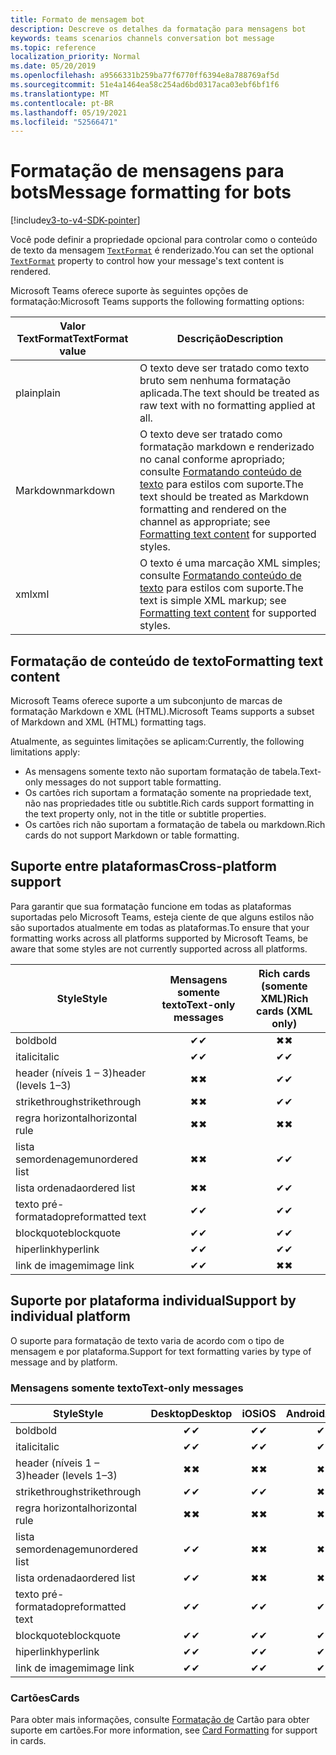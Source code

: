 ```yaml
---
title: Formato de mensagem bot
description: Descreve os detalhes da formatação para mensagens bot
keywords: teams scenarios channels conversation bot message
ms.topic: reference
localization_priority: Normal
ms.date: 05/20/2019
ms.openlocfilehash: a9566331b259ba77f6770ff6394e8a788769af5d
ms.sourcegitcommit: 51e4a1464ea58c254ad6bd0317aca03ebf6bf1f6
ms.translationtype: MT
ms.contentlocale: pt-BR
ms.lasthandoff: 05/19/2021
ms.locfileid: "52566471"
---
```

# <a name="message-formatting-for-bots"></a><span data-ttu-id="29ff9-104">Formatação de mensagens para bots</span><span class="sxs-lookup"><span data-stu-id="29ff9-104">Message formatting for bots</span></span>

[!include[v3-to-v4-SDK-pointer](~/includes/v3-to-v4-pointer-bots.md)]

<span data-ttu-id="29ff9-105">Você pode definir a propriedade opcional para controlar como o conteúdo de texto da mensagem [`TextFormat`](/bot-framework/dotnet/bot-builder-dotnet-create-messages#customizing-a-message) é renderizado.</span><span class="sxs-lookup"><span data-stu-id="29ff9-105">You can set the optional [`TextFormat`](/bot-framework/dotnet/bot-builder-dotnet-create-messages#customizing-a-message) property to control how your message's text content is rendered.</span></span>

<span data-ttu-id="29ff9-106">Microsoft Teams oferece suporte às seguintes opções de formatação:</span><span class="sxs-lookup"><span data-stu-id="29ff9-106">Microsoft Teams supports the following formatting options:</span></span>

| <span data-ttu-id="29ff9-107">Valor TextFormat</span><span class="sxs-lookup"><span data-stu-id="29ff9-107">TextFormat value</span></span> | <span data-ttu-id="29ff9-108">Descrição</span><span class="sxs-lookup"><span data-stu-id="29ff9-108">Description</span></span> |
| --- | --- |
| <span data-ttu-id="29ff9-109">plain</span><span class="sxs-lookup"><span data-stu-id="29ff9-109">plain</span></span> | <span data-ttu-id="29ff9-110">O texto deve ser tratado como texto bruto sem nenhuma formatação aplicada.</span><span class="sxs-lookup"><span data-stu-id="29ff9-110">The text should be treated as raw text with no formatting applied at all.</span></span> |
| <span data-ttu-id="29ff9-111">Markdown</span><span class="sxs-lookup"><span data-stu-id="29ff9-111">markdown</span></span> | <span data-ttu-id="29ff9-112">O texto deve ser tratado como formatação markdown e renderizado no canal conforme apropriado; consulte [Formatando conteúdo de texto](#formatting-text-content) para estilos com suporte.</span><span class="sxs-lookup"><span data-stu-id="29ff9-112">The text should be treated as Markdown formatting and rendered on the channel as appropriate; see [Formatting text content](#formatting-text-content) for supported styles.</span></span> |
| <span data-ttu-id="29ff9-113">xml</span><span class="sxs-lookup"><span data-stu-id="29ff9-113">xml</span></span> | <span data-ttu-id="29ff9-114">O texto é uma marcação XML simples; consulte [Formatando conteúdo de texto](#formatting-text-content) para estilos com suporte.</span><span class="sxs-lookup"><span data-stu-id="29ff9-114">The text is simple XML markup; see [Formatting text content](#formatting-text-content) for supported styles.</span></span> |

## <a name="formatting-text-content"></a><span data-ttu-id="29ff9-115">Formatação de conteúdo de texto</span><span class="sxs-lookup"><span data-stu-id="29ff9-115">Formatting text content</span></span>

<span data-ttu-id="29ff9-116">Microsoft Teams oferece suporte a um subconjunto de marcas de formatação Markdown e XML (HTML).</span><span class="sxs-lookup"><span data-stu-id="29ff9-116">Microsoft Teams supports a subset of Markdown and XML (HTML) formatting tags.</span></span>

<span data-ttu-id="29ff9-117">Atualmente, as seguintes limitações se aplicam:</span><span class="sxs-lookup"><span data-stu-id="29ff9-117">Currently, the following limitations apply:</span></span>

* <span data-ttu-id="29ff9-118">As mensagens somente texto não suportam formatação de tabela.</span><span class="sxs-lookup"><span data-stu-id="29ff9-118">Text-only messages do not support table formatting.</span></span>
* <span data-ttu-id="29ff9-119">Os cartões rich suportam a formatação somente na propriedade text, não nas propriedades title ou subtitle.</span><span class="sxs-lookup"><span data-stu-id="29ff9-119">Rich cards support formatting in the text property only, not in the title or subtitle properties.</span></span>
* <span data-ttu-id="29ff9-120">Os cartões rich não suportam a formatação de tabela ou markdown.</span><span class="sxs-lookup"><span data-stu-id="29ff9-120">Rich cards do not support Markdown or table formatting.</span></span>

## <a name="cross-platform-support"></a><span data-ttu-id="29ff9-121">Suporte entre plataformas</span><span class="sxs-lookup"><span data-stu-id="29ff9-121">Cross-platform support</span></span>

<span data-ttu-id="29ff9-122">Para garantir que sua formatação funcione em todas as plataformas suportadas pelo Microsoft Teams, esteja ciente de que alguns estilos não são suportados atualmente em todas as plataformas.</span><span class="sxs-lookup"><span data-stu-id="29ff9-122">To ensure that your formatting works across all platforms supported by Microsoft Teams, be aware that some styles are not currently supported across all platforms.</span></span>

| <span data-ttu-id="29ff9-123">Style</span><span class="sxs-lookup"><span data-stu-id="29ff9-123">Style</span></span>                     | <span data-ttu-id="29ff9-124">Mensagens somente texto</span><span class="sxs-lookup"><span data-stu-id="29ff9-124">Text-only messages</span></span> | <span data-ttu-id="29ff9-125">Rich cards (somente XML)</span><span class="sxs-lookup"><span data-stu-id="29ff9-125">Rich cards (XML only)</span></span> |
| ---                       | :---: | :---: |
| <span data-ttu-id="29ff9-126">bold</span><span class="sxs-lookup"><span data-stu-id="29ff9-126">bold</span></span>                      | <span data-ttu-id="29ff9-127">✔</span><span class="sxs-lookup"><span data-stu-id="29ff9-127">✔</span></span> | <span data-ttu-id="29ff9-128">✖</span><span class="sxs-lookup"><span data-stu-id="29ff9-128">✖</span></span> |
| <span data-ttu-id="29ff9-129">italic</span><span class="sxs-lookup"><span data-stu-id="29ff9-129">italic</span></span>                    | <span data-ttu-id="29ff9-130">✔</span><span class="sxs-lookup"><span data-stu-id="29ff9-130">✔</span></span> | <span data-ttu-id="29ff9-131">✔</span><span class="sxs-lookup"><span data-stu-id="29ff9-131">✔</span></span> |
| <span data-ttu-id="29ff9-132">header (níveis 1 &ndash; 3)</span><span class="sxs-lookup"><span data-stu-id="29ff9-132">header (levels 1&ndash;3)</span></span> | <span data-ttu-id="29ff9-133">✖</span><span class="sxs-lookup"><span data-stu-id="29ff9-133">✖</span></span> | <span data-ttu-id="29ff9-134">✔</span><span class="sxs-lookup"><span data-stu-id="29ff9-134">✔</span></span> |
| <span data-ttu-id="29ff9-135">strikethrough</span><span class="sxs-lookup"><span data-stu-id="29ff9-135">strikethrough</span></span>             | <span data-ttu-id="29ff9-136">✖</span><span class="sxs-lookup"><span data-stu-id="29ff9-136">✖</span></span> | <span data-ttu-id="29ff9-137">✔</span><span class="sxs-lookup"><span data-stu-id="29ff9-137">✔</span></span> |
| <span data-ttu-id="29ff9-138">regra horizontal</span><span class="sxs-lookup"><span data-stu-id="29ff9-138">horizontal rule</span></span>           | <span data-ttu-id="29ff9-139">✖</span><span class="sxs-lookup"><span data-stu-id="29ff9-139">✖</span></span> | <span data-ttu-id="29ff9-140">✖</span><span class="sxs-lookup"><span data-stu-id="29ff9-140">✖</span></span> |
| <span data-ttu-id="29ff9-141">lista semordenagem</span><span class="sxs-lookup"><span data-stu-id="29ff9-141">unordered list</span></span>            | <span data-ttu-id="29ff9-142">✖</span><span class="sxs-lookup"><span data-stu-id="29ff9-142">✖</span></span> | <span data-ttu-id="29ff9-143">✔</span><span class="sxs-lookup"><span data-stu-id="29ff9-143">✔</span></span> |
| <span data-ttu-id="29ff9-144">lista ordenada</span><span class="sxs-lookup"><span data-stu-id="29ff9-144">ordered list</span></span>              | <span data-ttu-id="29ff9-145">✖</span><span class="sxs-lookup"><span data-stu-id="29ff9-145">✖</span></span> | <span data-ttu-id="29ff9-146">✔</span><span class="sxs-lookup"><span data-stu-id="29ff9-146">✔</span></span> |
| <span data-ttu-id="29ff9-147">texto pré-formatado</span><span class="sxs-lookup"><span data-stu-id="29ff9-147">preformatted text</span></span>         | <span data-ttu-id="29ff9-148">✔</span><span class="sxs-lookup"><span data-stu-id="29ff9-148">✔</span></span> | <span data-ttu-id="29ff9-149">✔</span><span class="sxs-lookup"><span data-stu-id="29ff9-149">✔</span></span> |
| <span data-ttu-id="29ff9-150">blockquote</span><span class="sxs-lookup"><span data-stu-id="29ff9-150">blockquote</span></span>                | <span data-ttu-id="29ff9-151">✔</span><span class="sxs-lookup"><span data-stu-id="29ff9-151">✔</span></span> | <span data-ttu-id="29ff9-152">✔</span><span class="sxs-lookup"><span data-stu-id="29ff9-152">✔</span></span> |
| <span data-ttu-id="29ff9-153">hiperlink</span><span class="sxs-lookup"><span data-stu-id="29ff9-153">hyperlink</span></span>                 | <span data-ttu-id="29ff9-154">✔</span><span class="sxs-lookup"><span data-stu-id="29ff9-154">✔</span></span> | <span data-ttu-id="29ff9-155">✔</span><span class="sxs-lookup"><span data-stu-id="29ff9-155">✔</span></span> |
| <span data-ttu-id="29ff9-156">link de imagem</span><span class="sxs-lookup"><span data-stu-id="29ff9-156">image link</span></span>                | <span data-ttu-id="29ff9-157">✔</span><span class="sxs-lookup"><span data-stu-id="29ff9-157">✔</span></span> | <span data-ttu-id="29ff9-158">✖</span><span class="sxs-lookup"><span data-stu-id="29ff9-158">✖</span></span> |

## <a name="support-by-individual-platform"></a><span data-ttu-id="29ff9-159">Suporte por plataforma individual</span><span class="sxs-lookup"><span data-stu-id="29ff9-159">Support by individual platform</span></span>

<span data-ttu-id="29ff9-160">O suporte para formatação de texto varia de acordo com o tipo de mensagem e por plataforma.</span><span class="sxs-lookup"><span data-stu-id="29ff9-160">Support for text formatting varies by type of message and by platform.</span></span>

### <a name="text-only-messages"></a><span data-ttu-id="29ff9-161">Mensagens somente texto</span><span class="sxs-lookup"><span data-stu-id="29ff9-161">Text-only messages</span></span>

| <span data-ttu-id="29ff9-162">Style</span><span class="sxs-lookup"><span data-stu-id="29ff9-162">Style</span></span>                     | <span data-ttu-id="29ff9-163">Desktop</span><span class="sxs-lookup"><span data-stu-id="29ff9-163">Desktop</span></span> | <span data-ttu-id="29ff9-164">iOS</span><span class="sxs-lookup"><span data-stu-id="29ff9-164">iOS</span></span> | <span data-ttu-id="29ff9-165">Android</span><span class="sxs-lookup"><span data-stu-id="29ff9-165">Android</span></span> |
| ---                       | :---: | :---: | :---: |
| <span data-ttu-id="29ff9-166">bold</span><span class="sxs-lookup"><span data-stu-id="29ff9-166">bold</span></span>                      | <span data-ttu-id="29ff9-167">✔</span><span class="sxs-lookup"><span data-stu-id="29ff9-167">✔</span></span> | <span data-ttu-id="29ff9-168">✔</span><span class="sxs-lookup"><span data-stu-id="29ff9-168">✔</span></span> | <span data-ttu-id="29ff9-169">✔</span><span class="sxs-lookup"><span data-stu-id="29ff9-169">✔</span></span> |
| <span data-ttu-id="29ff9-170">italic</span><span class="sxs-lookup"><span data-stu-id="29ff9-170">italic</span></span>                    | <span data-ttu-id="29ff9-171">✔</span><span class="sxs-lookup"><span data-stu-id="29ff9-171">✔</span></span> | <span data-ttu-id="29ff9-172">✔</span><span class="sxs-lookup"><span data-stu-id="29ff9-172">✔</span></span> | <span data-ttu-id="29ff9-173">✔</span><span class="sxs-lookup"><span data-stu-id="29ff9-173">✔</span></span> |
| <span data-ttu-id="29ff9-174">header (níveis 1 &ndash; 3)</span><span class="sxs-lookup"><span data-stu-id="29ff9-174">header (levels 1&ndash;3)</span></span> | <span data-ttu-id="29ff9-175">✖</span><span class="sxs-lookup"><span data-stu-id="29ff9-175">✖</span></span> | <span data-ttu-id="29ff9-176">✖</span><span class="sxs-lookup"><span data-stu-id="29ff9-176">✖</span></span> | <span data-ttu-id="29ff9-177">✖</span><span class="sxs-lookup"><span data-stu-id="29ff9-177">✖</span></span> |
| <span data-ttu-id="29ff9-178">strikethrough</span><span class="sxs-lookup"><span data-stu-id="29ff9-178">strikethrough</span></span>             | <span data-ttu-id="29ff9-179">✔</span><span class="sxs-lookup"><span data-stu-id="29ff9-179">✔</span></span> | <span data-ttu-id="29ff9-180">✔</span><span class="sxs-lookup"><span data-stu-id="29ff9-180">✔</span></span> | <span data-ttu-id="29ff9-181">✖</span><span class="sxs-lookup"><span data-stu-id="29ff9-181">✖</span></span> |
| <span data-ttu-id="29ff9-182">regra horizontal</span><span class="sxs-lookup"><span data-stu-id="29ff9-182">horizontal rule</span></span>           | <span data-ttu-id="29ff9-183">✖</span><span class="sxs-lookup"><span data-stu-id="29ff9-183">✖</span></span> | <span data-ttu-id="29ff9-184">✖</span><span class="sxs-lookup"><span data-stu-id="29ff9-184">✖</span></span> | <span data-ttu-id="29ff9-185">✖</span><span class="sxs-lookup"><span data-stu-id="29ff9-185">✖</span></span> |
| <span data-ttu-id="29ff9-186">lista semordenagem</span><span class="sxs-lookup"><span data-stu-id="29ff9-186">unordered list</span></span>            | <span data-ttu-id="29ff9-187">✔</span><span class="sxs-lookup"><span data-stu-id="29ff9-187">✔</span></span> | <span data-ttu-id="29ff9-188">✖</span><span class="sxs-lookup"><span data-stu-id="29ff9-188">✖</span></span> | <span data-ttu-id="29ff9-189">✖</span><span class="sxs-lookup"><span data-stu-id="29ff9-189">✖</span></span> |
| <span data-ttu-id="29ff9-190">lista ordenada</span><span class="sxs-lookup"><span data-stu-id="29ff9-190">ordered list</span></span>              | <span data-ttu-id="29ff9-191">✔</span><span class="sxs-lookup"><span data-stu-id="29ff9-191">✔</span></span> | <span data-ttu-id="29ff9-192">✖</span><span class="sxs-lookup"><span data-stu-id="29ff9-192">✖</span></span> | <span data-ttu-id="29ff9-193">✖</span><span class="sxs-lookup"><span data-stu-id="29ff9-193">✖</span></span> |
| <span data-ttu-id="29ff9-194">texto pré-formatado</span><span class="sxs-lookup"><span data-stu-id="29ff9-194">preformatted text</span></span>         | <span data-ttu-id="29ff9-195">✔</span><span class="sxs-lookup"><span data-stu-id="29ff9-195">✔</span></span> | <span data-ttu-id="29ff9-196">✔</span><span class="sxs-lookup"><span data-stu-id="29ff9-196">✔</span></span> | <span data-ttu-id="29ff9-197">✔</span><span class="sxs-lookup"><span data-stu-id="29ff9-197">✔</span></span> |
| <span data-ttu-id="29ff9-198">blockquote</span><span class="sxs-lookup"><span data-stu-id="29ff9-198">blockquote</span></span>                | <span data-ttu-id="29ff9-199">✔</span><span class="sxs-lookup"><span data-stu-id="29ff9-199">✔</span></span> | <span data-ttu-id="29ff9-200">✔</span><span class="sxs-lookup"><span data-stu-id="29ff9-200">✔</span></span> | <span data-ttu-id="29ff9-201">✔</span><span class="sxs-lookup"><span data-stu-id="29ff9-201">✔</span></span> |
| <span data-ttu-id="29ff9-202">hiperlink</span><span class="sxs-lookup"><span data-stu-id="29ff9-202">hyperlink</span></span>                 | <span data-ttu-id="29ff9-203">✔</span><span class="sxs-lookup"><span data-stu-id="29ff9-203">✔</span></span> | <span data-ttu-id="29ff9-204">✔</span><span class="sxs-lookup"><span data-stu-id="29ff9-204">✔</span></span> | <span data-ttu-id="29ff9-205">✔</span><span class="sxs-lookup"><span data-stu-id="29ff9-205">✔</span></span> |
| <span data-ttu-id="29ff9-206">link de imagem</span><span class="sxs-lookup"><span data-stu-id="29ff9-206">image link</span></span>                | <span data-ttu-id="29ff9-207">✔</span><span class="sxs-lookup"><span data-stu-id="29ff9-207">✔</span></span> | <span data-ttu-id="29ff9-208">✔</span><span class="sxs-lookup"><span data-stu-id="29ff9-208">✔</span></span> | <span data-ttu-id="29ff9-209">✔</span><span class="sxs-lookup"><span data-stu-id="29ff9-209">✔</span></span> |

### <a name="cards"></a><span data-ttu-id="29ff9-210">Cartões</span><span class="sxs-lookup"><span data-stu-id="29ff9-210">Cards</span></span>

<span data-ttu-id="29ff9-211">Para obter mais informações, consulte [Formatação de](~/task-modules-and-cards/cards/cards-format.md) Cartão para obter suporte em cartões.</span><span class="sxs-lookup"><span data-stu-id="29ff9-211">For more information, see [Card Formatting](~/task-modules-and-cards/cards/cards-format.md) for support in cards.</span></span>
